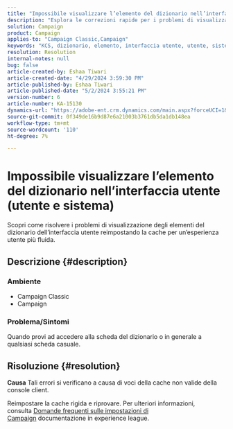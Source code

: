 ```yaml
---
title: "Impossibile visualizzare l’elemento del dizionario nell’interfaccia utente (utente e sistema)"
description: "Esplora le correzioni rapide per i problemi di visualizzazione degli elementi del dizionario dell’interfaccia utente."
solution: Campaign
product: Campaign
applies-to: "Campaign Classic,Campaign"
keywords: "KCS, dizionario, elemento, interfaccia utente, utente, sistema"
resolution: Resolution
internal-notes: null
bug: false
article-created-by: Eshaa Tiwari
article-created-date: "4/29/2024 3:59:30 PM"
article-published-by: Eshaa Tiwari
article-published-date: "5/2/2024 3:55:21 PM"
version-number: 6
article-number: KA-15130
dynamics-url: "https://adobe-ent.crm.dynamics.com/main.aspx?forceUCI=1&pagetype=entityrecord&etn=knowledgearticle&id=88431275-4106-ef11-9f8a-6045bd026dc7"
source-git-commit: 0f349de16b9d87e6a21003b3761db5da1db148ea
workflow-type: tm+mt
source-wordcount: '110'
ht-degree: 7%

---
```


# Impossibile visualizzare l’elemento del dizionario nell’interfaccia utente (utente e sistema)


Scopri come risolvere i problemi di visualizzazione degli elementi del dizionario dell’interfaccia utente reimpostando la cache per un’esperienza utente più fluida.

## Descrizione {#description}


### <b>Ambiente</b>

- Campaign Classic
- Campaign


### <b>Problema/Sintomi</b>

Quando provi ad accedere alla scheda del dizionario o in generale a qualsiasi scheda casuale.


## Risoluzione {#resolution}





<b>Causa</b>
Tali errori si verificano a causa di voci della cache non valide della console client.



Reimpostare la cache rigida e riprovare. Per ulteriori informazioni, consulta [Domande frequenti sulle impostazioni di Campaign](https://experienceleague.adobe.com/docs/campaign-classic/using/getting-started/starting-with-adobe-campaign/faq/faq-campaign-config.html?lang=en) documentazione in experience league.


<br> 